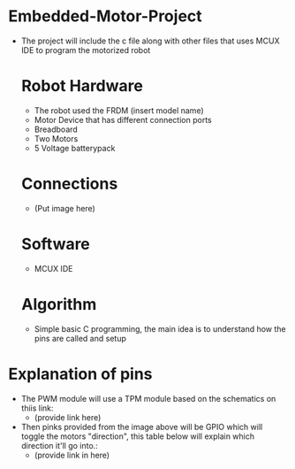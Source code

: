 # Embedded-Motor-Project
* The project will include the c file along with other files that uses MCUX IDE to program the motorized robot
  # Robot Hardware
  * The robot used the FRDM (insert model name)
  * Motor Device that has different connection ports
  * Breadboard
  * Two Motors
  * 5 Voltage batterypack
  # Connections
  * (Put image here)
  # Software
  * MCUX IDE
  # Algorithm
  * Simple basic C programming, the main idea is to understand how the pins are called and setup
# Explanation of pins
* The PWM module will use a TPM module based on the schematics on thiis link:
  * (provide link here)
* Then pinks provided from the image above will be GPIO which will toggle the motors "direction", this table below will explain which direction it'll go into.:
  * (provide link in here)
